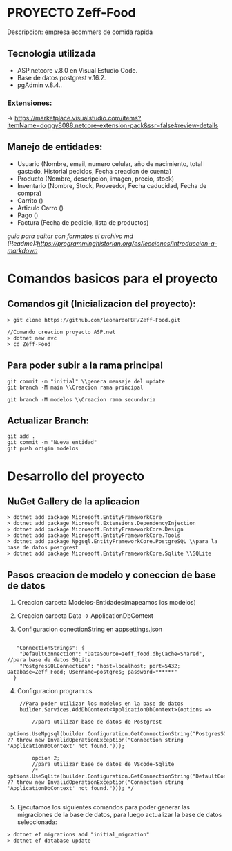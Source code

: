 # PROYECTO Zeff-Food

Descripcion: empresa ecommers de comida rapida

## Tecnologia utilizada
* ASP.netcore v.8.0 en Visual Estudio Code. 
* Base de datos postgrest v.16.2.
* pgAdmin v.8.4..

### Extensiones:
-> https://marketplace.visualstudio.com/items?itemName=doggy8088.netcore-extension-pack&ssr=false#review-details


## Manejo de entidades:

- Usuario (Nombre, email, numero celular, año de nacimiento, total gastado, Historial pedidos, Fecha creacion de cuenta)
- Producto (Nombre, descripcion, imagen, precio, stock)
- Inventario (Nombre, Stock, Proveedor, Fecha caducidad, Fecha de compra)
- Carrito ()
- Articulo Carro ()
- Pago ()
- Factura (Fecha de pedidio, lista de productos)

*guia para editar con formatos el archivo md (Readme):https://programminghistorian.org/es/lecciones/introduccion-a-markdown*

# Comandos basicos para el proyecto

## Comandos git (Inicializacion del proyecto):
```
> git clone https://github.com/leonardoPBF/Zeff-Food.git

//Comando creacion proyecto ASP.net
> dotnet new mvc
> cd Zeff-Food  
```

## Para poder subir a la rama principal
```
git commit -m "initial" \\genera mensaje del update
git branch -M main \\Creacion rama principal

git branch -M modelos \\Creacion rama secundaria 
```

## Actualizar Branch:
```
git add .
git commit -m "Nueva entidad"
git push origin modelos
```

# Desarrollo del proyecto

## NuGet Gallery de la aplicacion 
```
> dotnet add package Microsoft.EntityFrameworkCore
> dotnet add package Microsoft.Extensions.DependencyInjection
> dotnet add package Microsoft.EntityFrameworkCore.Design
> dotnet add package Microsoft.EntityFrameworkCore.Tools
> dotnet add package Npgsql.EntityFrameworkCore.PostgreSQL \\para la base de datos postgrest
> dotnet add package Microsoft.EntityFrameworkCore.Sqlite \\SQLite
```

## Pasos creacion de modelo y coneccion de base de datos

1. Creacion carpeta Modelos-Entidades(mapeamos los modelos)

2. Creacion carpeta Data -> ApplicationDbContext

3. Configuracion conectionString en appsettings.json
```

   "ConnectionStrings": {
    "DefaultConnection": "DataSource=zeff_food.db;Cache=Shared", //para base de datos SQLite
    "PostgresSQLConnection": "host=localhost; port=5432; Database=Zeff_Food; Username=postgres; password=******"
  }
```

4. Configuracion program.cs
```
    //Para poder utilizar los modelos en la base de datos
    builder.Services.AddDbContext<ApplicationDbContext>(options =>

        //para utilizar base de datos de Postgrest
        options.UseNpgsql(builder.Configuration.GetConnectionString("PostgresSQLConnection") ?? throw new InvalidOperationException("Connection string 'ApplicationDbContext' not found.")));
        
        opcion 2;
        //para utilizar base de datos de VScode-Sqlite
        /* options.UseSqlite(builder.Configuration.GetConnectionString("DefaultConnection") ?? throw new InvalidOperationException("Connection string 'ApplicationDbContext' not found."))); */
    
```

5. Ejecutamos los siguientes comandos para poder generar las migraciones de la base de datos, para luego actualizar la base de datos seleccionada:
```
> dotnet ef migrations add "initial_migration" 
> dotnet ef database update
```
